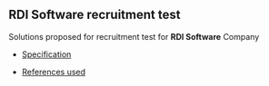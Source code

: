 ## RDI Software recruitment test

Solutions proposed for recruitment test for **RDI Software** Company

- [Specification](documents/Test%20Software%20Developer%20C%20-%20C++%20-%20C#.pdf)  

- [References used](documents/references.md)
